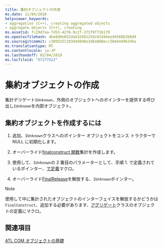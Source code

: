 ```yaml
---
title: 集約オブジェクトの作成
ms.date: 11/04/2016
helpviewer_keywords:
- aggregation [C++], creating aggregated objects
- aggregate objects [C++], creating
ms.assetid: fc29d7aa-fd53-4276-9c2f-37379f71b179
ms.openlocfilehash: 4be8d0e852da91b58125dc01d44eed4560b2b8d9
ms.sourcegitcommit: c3093251193944840e3d0a068ecc30e6449624ba
ms.translationtype: MT
ms.contentlocale: ja-JP
ms.lasthandoff: 03/04/2019
ms.locfileid: "57277522"
---
```

# <a name="creating-an-aggregated-object"></a>集約オブジェクトの作成

集計デリゲート`IUnknown`、外側のオブジェクトへのポインターを提供する呼び出し`IUnknown`を内部オブジェクト。

## <a name="to-create-an-aggregated-object"></a>集約オブジェクトを作成するには

1. 追加、`IUnknown`クラスへのポインター オブジェクトをコンス トラクターで NULL に初期化します。

1. オーバーライド[finalconstruct 関数](../atl/reference/ccomobjectrootex-class.md#finalconstruct)集計を作成します。

1. 使用して、`IUnknown`の 2 番目のパラメーターとして、手順 1. で定義されているポインター、[で定義](reference/com-interface-entry-macros.md#com_interface_entry_aggregate)マクロ。

1. オーバーライド[FinalRelease](../atl/reference/ccomobjectrootex-class.md#finalrelease)を解放する、`IUnknown`ポインター。

> [!NOTE]
> 使用して中に集計されたオブジェクトのインターフェイスを解放するかどうかは`FinalConstruct`、追加する必要があります、[アグリゲート](reference/aggregation-and-class-factory-macros.md#declare_protect_final_construct)クラスのオブジェクトの定義にマクロ。

## <a name="see-also"></a>関連項目

[ATL COM オブジェクトの基礎](../atl/fundamentals-of-atl-com-objects.md)
